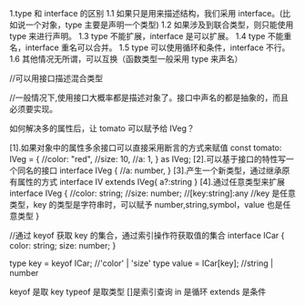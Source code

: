 1.type 和 interface 的区别
1.1 如果只是用来描述结构，我们采用 interface。(比如说一个对象，type 主要是声明一个类型)
1.2 如果涉及到联合类型，则只能使用 type 来进行声明。
1.3 type 不能扩展，interface 是可以扩展。
1.4 type 不能重名，interface 重名可以合并。
1.5 type 可以使用循环和条件，interface 不行。
1.6 其他情况无所谓，可以互换（函数类型一般采用 type 来声名）

//可以用接口描述混合类型

<!-- interface Ifn {
        (): number;  //函数
        count: number;  //属性
    }
    const click: Ifn = () => {
        return click.count++;
    };
    click.count = 0;
-->

//一般情况下,使用接口大概率都是描述对象了。接口中声名的都是抽象的，而且必须要实现。

如何解决多的属性后，让 tomato 可以赋予给 IVeg？

<!-- interface IVeg {
        color: string;
        size: number;
     }
    const tomato: IVeg = {
        color: "red",
        size: 10,
        a: 1,
    };
-->

[1].如果对象中的属性多余接口可以直接采用断言的方式来赋值
const tomato: IVeg = {
//color: "red",
//size: 10,
//a: 1,
} as IVeg;
[2].可以基于接口的特性写一个同名的接口
interface IVeg {
//a: number,
}
[3].产生一个新类型，通过继承原有属性的方式
interface IV extends IVeg{
a?:string
}
[4].通过任意类型来扩展
interface IVeg {
//color: string;
//size: number;
//[key:string]:any //key 是任意类型，key 的类型是字符串时，可以赋予 number,string,symbol，value 也是任意类型
}

//通过 keyof 获取 key 的集合，通过索引操作符获取值的集合
interface ICar {
color: string;
size: number;
}

type key = keyof ICar; //'color' | 'size'
type value = ICar[key]; //string | number

keyof 是取 key
typeof 是取类型
[]是索引查询
in 是循环
extends 是条件
